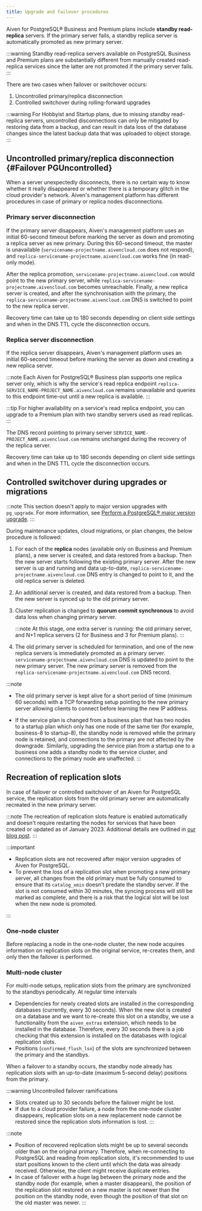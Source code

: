 ```yaml
---
title: Upgrade and failover procedures
---
```


Aiven for PostgreSQL® Business and Premium plans include **standby read-replica** servers. If the primary server fails, a standby replica server is automatically promoted as new primary server.

:::warning
Standby read-replica servers available on PostgreSQL Business and
Premium plans are substantially different from manually created
read-replica services since the latter are not promoted if the primary
server fails.
:::

There are two cases when failover or switchover occurs:

1.  Uncontrolled primary/replica disconnection
1.  Controlled switchover during rolling-forward upgrades

:::warning
For Hobbyist and Startup plans, due to missing standby read-replica
servers, uncontrolled disconnections can only be mitigated by restoring
data from a backup, and can result in data loss of the database changes
since the latest backup data that was uploaded to object storage.
:::

## Uncontrolled primary/replica disconnection {#Failover PGUncontrolled}

When a server unexpectedly disconnects, there is no certain way to know
whether it really disappeared or whether there is a temporary glitch in
the cloud provider's network. Aiven's management platform has
different procedures in case of primary or replica nodes disconnections.

### Primary server disconnection

If the primary server disappears, Aiven's management platform uses an initial 60-second
timeout before marking the server as down and promoting a replica server as new primary.
During this 60-second timeout, the master is unavailable
(`servicename-projectname.aivencloud.com` does not respond), and
`replica-servicename-projectname.aivencloud.com` works fine (in read-only mode).

After the replica promotion, `servicename-projectname.aivencloud.com` would point to the
new primary server, while `replica-servicename-projectname.aivencloud.com` becomes
unreachable. Finally, a new replica server is created, and after the synchronisation with
the primary, the `replica-servicename-projectname.aivencloud.com` DNS is switched to point
to the new replica server.

Recovery time can take up to 180 seconds depending on client side settings and when in the
DNS TTL cycle the disconnection occurs.

### Replica server disconnection

If the replica server disappears, Aiven's management platform uses an initial 60-second
timeout before marking the server as down and creating a new replica server.

:::note
Each Aiven for PostgreSQL® Business plan supports one replica server
only, which is why the service's read replica endpoint
`replica-SERVICE_NAME-PROJECT_NAME.aivencloud.com` remains unavailable
and queries to this endpoint time-out until a new replica is available.
:::

:::tip
For higher availability on a service's read replica endpoint, you can
upgrade to a Premium plan with two standby servers used as read
replicas.
:::

The DNS record pointing to primary server
`SERVICE_NAME-PROJECT_NAME.aivencloud.com` remains unchanged during the
recovery of the replica server.

Recovery time can take up to 180 seconds depending on client side settings and when in the
DNS TTL cycle the disconnection occurs.

## Controlled switchover during upgrades or migrations

:::note
This section doesn't apply to major version upgrades with `pg_upgrade`.
For more information, see [Perform a PostgreSQL® major version upgrade](/docs/products/postgresql/howto/upgrade).
:::

During maintenance updates, cloud migrations, or plan changes, the below
procedure is followed:

1.  For each of the **replica** nodes (available only on Business and
    Premium plans), a new server is created, and data restored from a
    backup. Then the new server starts following the existing primary
    server. After the new server is up and running and data up-to-date,
    `replica-servicename-projectname.aivencloud.com` DNS entry is
    changed to point to it, and the old replica server is deleted.
1.  An additional server is created, and data restored from a backup.
    Then the new server is synced up to the old primary server.
1.  Cluster replication is changed to **quorum commit synchronous** to
    avoid data loss when changing primary server.

    :::note
    At this stage, one extra server is running: the old primary server, and
    N+1 replica servers (2 for Business and 3 for Premium plans).
    :::

1.  The old primary server is scheduled for termination, and one of the
    new replica servers is immediately promoted as a primary server.
    `servicename-projectname.aivencloud.com` DNS is updated to point to
    the new primary server. The new primary server is removed from the
    `replica-servicename-projectname.aivencloud.com` DNS record.

:::note
- The old primary server is kept alive for a short period of time (minimum
  60 seconds) with a TCP forwarding setup pointing to the new primary
  server allowing clients to connect before learning the new IP address.

- If the service plan is changed from a business plan that has two nodes
  to a startup plan which only has one node of the same tier (for example,
  business-8 to startup-8), the standby node is removed while the primary
  node is retained, and connections to the primary are not affected by the
  downgrade. Similarly, upgrading the service plan from a startup one to a
  business one adds a standby node to the service cluster, and connections
  to the primary node are unaffected.
:::

## Recreation of replication slots

In case of failover or controlled switchover of an Aiven for PostgreSQL
service, the replication slots from the old primary server are
automatically recreated in the new primary server.

:::note
The recreation of replication slots feature is enabled automatically and
doesn't require restarting the nodes for services that have been
created or updated as of January 2023. Additional details are outlined
in [our blog
post](https://aiven.io/blog/aiven-for-pg-recreates-logical-replication-slots).
:::

:::important

- Replication slots are not recovered after major version upgrades of Aiven for PostgreSQL.
- To prevent the loss of a replication slot when promoting a new primary server, all
  changes from the old primary must be fully consumed to ensure that its `catalog_xmin`
  doesn't predate the standby server. If the slot is not consumed within 30 minutes, the
  syncing process will still be marked as complete, and there is a risk that the logical
  slot will be lost when the new node is promoted.

:::

### One-node cluster

Before replacing a node in the one-node cluster, the new node acquires
information on replication slots on the original service, re-creates
them, and only then the failover is performed.

### Multi-node cluster

For multi-node setups, replication slots from the primary are
synchronized to the standbys periodically. At regular time intervals

-   Dependencies for newly created slots are installed in the
    corresponding databases (currently, every 30 seconds). When the new
    slot is created on a database and we want to re-create this slot on
    a standby, we use a functionality from the `aiven_extras` extension,
    which needs to be installed in the database. Therefore, every 30
    seconds there is a job checking that this extension is installed on
    the databases with logical replication slots.
-   Positions (`confirmed_flush_lsn`) of the slots are synchronized
    between the primary and the standbys.

When a failover to a standby occurs, the standby node already has
replication slots with an up-to-date (maximum 5-second delay) positions
from the primary.

:::warning
Uncontrolled failover ramifications

-   Slots created up to 30 seconds before the failover might be lost.
-   If due to a cloud provider failure, a node from the one-node cluster
    disappears, replication slots on a new replacement node cannot be
    restored since the replication slots information is lost.
:::

:::note
-   Position of recovered replication slots might be up to several
    seconds older than on the original primary. Therefore, when
    re-connecting to PostgreSQL and reading from replication slots,
    it's recommended to use start positions known to the client until
    which the data was already received. Otherwise, the client might
    receive duplicate entries.
-   In case of failover with a huge lag between the primary node and the
    standby node (for example, when a master disappears), the position
    of the replication slot restored on a new master is not newer than
    the position on the standby node, even though the position of that
    slot on the old master was newer.
:::
